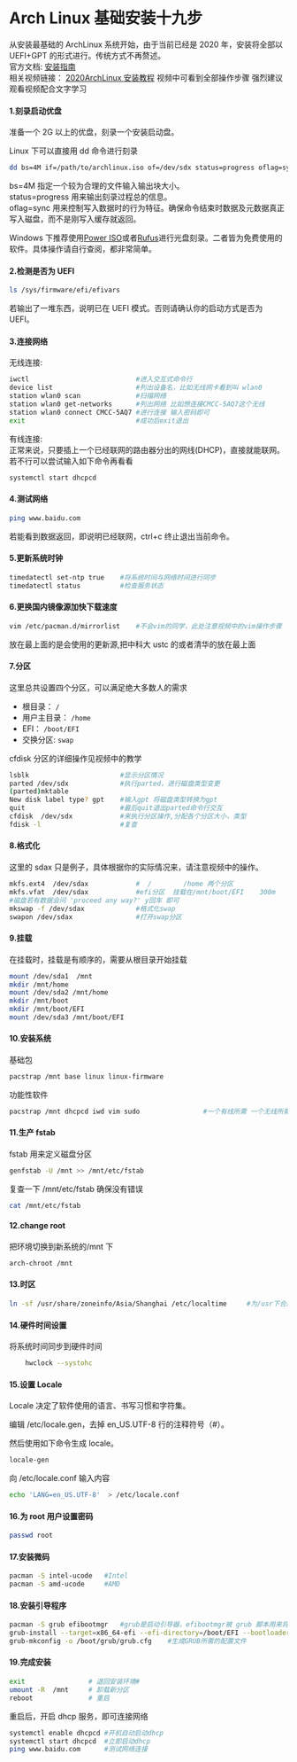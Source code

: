 # Arch Linux 基础安装十九步

从安装最基础的 ArchLinux 系统开始，由于当前已经是 2020 年，安装将全部以 UEFI+GPT 的形式进行。传统方式不再赘述。  
官方文档: [安装指南](https://wiki.archlinux.org/index.php/Installation_guide)  
相关视频链接： [2020ArchLinux 安装教程](https://www.bilibili.com/video/BV1qf4y1D7Da/) 视频中可看到全部操作步骤 强烈建议观看视频配合文字学习

#### 1.刻录启动优盘

准备一个 2G 以上的优盘，刻录一个安装启动盘。

Linux 下可以直接用 dd 命令进行刻录

```bash
dd bs=4M if=/path/to/archlinux.iso of=/dev/sdx status=progress oflag=sync
```

bs=4M 指定一个较为合理的文件输入输出块大小。  
status=progress 用来输出刻录过程总的信息。  
oflag=sync 用来控制写入数据时的行为特征。确保命令结束时数据及元数据真正写入磁盘，而不是刚写入缓存就返回。

Windows 下推荐使用[Power ISO](https://www.poweriso.com/download.php)或者[Rufus](https://rufus.ie/)进行光盘刻录。二者皆为免费使用的软件。具体操作请自行查阅，都非常简单。

#### 2.检测是否为 UEFI

```bash
ls /sys/firmware/efi/efivars
```

若输出了一堆东西，说明已在 UEFI 模式。否则请确认你的启动方式是否为 UEFI。

#### 3.连接网络

无线连接:

```bash
iwctl                           #进入交互式命令行
device list                     #列出设备名，比如无线网卡看到叫 wlan0
station wlan0 scan              #扫描网络
station wlan0 get-networks      #列出网络 比如想连接CMCC-5AQ7这个无线
station wlan0 connect CMCC-5AQ7 #进行连接 输入密码即可
exit                            #成功后exit退出
```

有线连接:  
正常来说，只要插上一个已经联网的路由器分出的网线(DHCP)，直接就能联网。若不行可以尝试输入如下命令再看看

```bash
systemctl start dhcpcd
```

#### 4.测试网络

```bash
ping www.baidu.com
```

若能看到数据返回，即说明已经联网，ctrl+c 终止退出当前命令。

#### 5.更新系统时钟

```bash
timedatectl set-ntp true    #将系统时间与网络时间进行同步
timedatectl status          #检查服务状态
```

#### 6.更换国内镜像源加快下载速度

```bash
vim /etc/pacman.d/mirrorlist    #不会vim的同学，此处注意视频中的vim操作步骤
```

放在最上面的是会使用的更新源,把中科大 ustc 的或者清华的放在最上面

#### 7.分区

这里总共设置四个分区，可以满足绝大多数人的需求

- 根目录： `/`
- 用户主目录： `/home`
- EFI： `/boot/EFI`
- 交换分区: `swap`

cfdisk 分区的详细操作见视频中的教学

```bash
lsblk                       #显示分区情况
parted /dev/sdx             #执行parted，进行磁盘类型变更
(parted)mktable
New disk label type? gpt    #输入gpt 将磁盘类型转换为gpt
quit                        #最后quit退出parted命令行交互
cfdisk  /dev/sdx            #来执行分区操作,分配各个分区大小，类型
fdisk -l                    #复查
```

#### 8.格式化

这里的 sdax 只是例子，具体根据你的实际情况来，请注意视频中的操作。

```bash
mkfs.ext4  /dev/sdax            #  /        /home 两个分区
mkfs.vfat  /dev/sdax            #efi分区  挂载在/mnt/boot/EFI    300m
#磁盘若有数据会问 'proceed any way?' y回车 即可
mkswap -f /dev/sdax             #格式化swap
swapon /dev/sdax                #打开swap分区
```

#### 9.挂载

在挂载时，挂载是有顺序的，需要从根目录开始挂载

```bash
mount /dev/sda1  /mnt
mkdir /mnt/home
mount /dev/sda2 /mnt/home
mkdir /mnt/boot
mkdir /mnt/boot/EFI
mount /dev/sda3 /mnt/boot/EFI
```

#### 10.安装系统

基础包

```bash
pacstrap /mnt base linux linux-firmware
```

功能性软件

```bash
pacstrap /mnt dhcpcd iwd vim sudo                #一个有线所需 一个无线所需 一个编辑器  iwd也需要dhcpcd
```

#### 11.生产 fstab

fstab 用来定义磁盘分区

```bash
genfstab -U /mnt >> /mnt/etc/fstab
```

复查一下 /mnt/etc/fstab 确保没有错误

```bash
cat /mnt/etc/fstab
```

#### 12.change root

把环境切换到新系统的/mnt 下

```bash
arch-chroot /mnt
```

#### 13.时区

```bash
ln -sf /usr/share/zoneinfo/Asia/Shanghai /etc/localtime     #为/usr下合适的时区在/etc下创建符号连接
```

#### 14.硬件时间设置

将系统时间同步到硬件时间

```bash
    hwclock --systohc
```

#### 15.设置 Locale

Locale 决定了软件使用的语言、书写习惯和字符集。

编辑 /etc/locale.gen，去掉 en_US.UTF-8 行的注释符号（#）。

然后使用如下命令生成 locale。

```bash
locale-gen
```

向 /etc/locale.conf 输入内容

```bash
echo 'LANG=en_US.UTF-8'  > /etc/locale.conf
```

#### 16.为 root 用户设置密码

```bash
passwd root
```

#### 17.安装微码

```bash
pacman -S intel-ucode   #Intel
pacman -S amd-ucode     #AMD
```

#### 18.安装引导程序

```bash
pacman -S grub efibootmgr   #grub是启动引导器，efibootmgr被 grub 脚本用来将启动项写入 NVRAM。
grub-install --target=x86_64-efi --efi-directory=/boot/EFI --bootloader-id=GRUB #取名为GRUB 并将grubx64.efi安装到之前的指定位置
grub-mkconfig -o /boot/grub/grub.cfg    #生成GRUB所需的配置文件
```

#### 19.完成安装

```bash
exit                # 退回安装环境#
umount -R  /mnt     # 卸载新分区
reboot              # 重启
```

重启后，开启 dhcp 服务，即可连接网络

```bash
systemctl enable dhcpcd #开机自动启动dhcp
systemctl start dhcpcd  #立即启动dhcp
ping www.baidu.com      #测试网络连接
```
